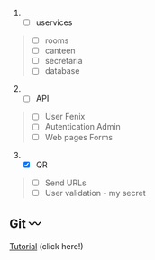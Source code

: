 
1. - [ ] uservices 
> 
> - [ ] rooms 
> - [ ] canteen
> - [ ] secretaria 
> - [ ] database 

2. - [ ] API
>
> - [ ] User Fenix
> - [ ] Autentication Admin
> - [ ] Web pages Forms


3. - [x] QR
>
> - [ ] Send URLs
> - [ ] User validation - my secret
     

      





Git    :wavy_dash:
-------------

 [Tutorial](https://github.com/bmalbusca/git_getting_started) (click here!)
